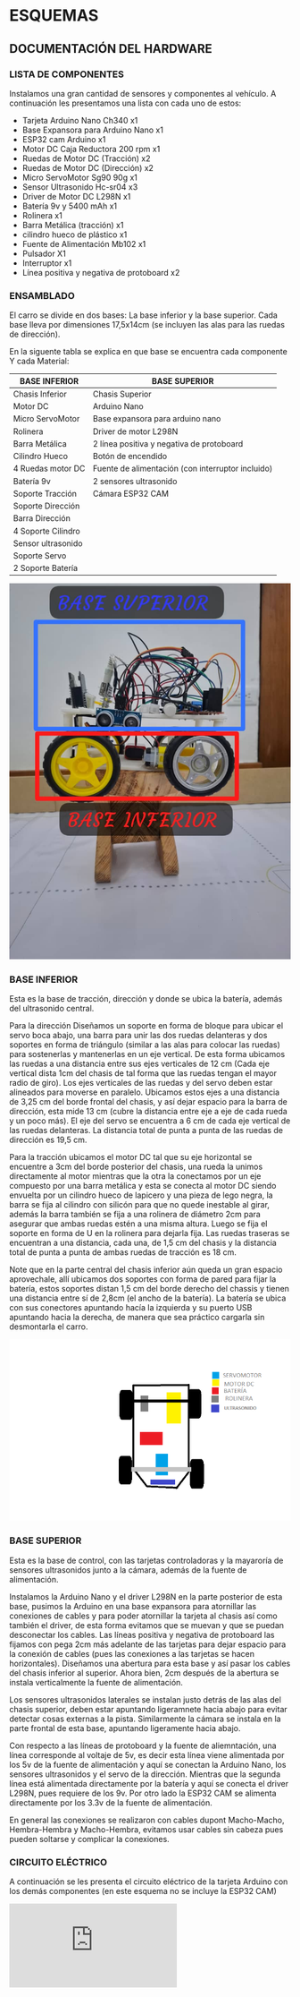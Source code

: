 # **ESQUEMAS**

## **DOCUMENTACIÓN DEL HARDWARE**

### **LISTA DE COMPONENTES**
 
Instalamos una gran cantidad de sensores y componentes al vehículo. A continuación les presentamos una lista con cada uno de estos:

- Tarjeta Arduino Nano Ch340              x1
- Base Expansora para Arduino Nano        x1
- ESP32 cam Arduino                       x1
- Motor DC Caja Reductora 200 rpm         x1
- Ruedas de Motor DC (Tracción)           x2
- Ruedas de Motor DC (Dirección)          x2
- Micro ServoMotor Sg90 90g               x1
- Sensor Ultrasonido Hc-sr04              x3
- Driver de Motor DC L298N                x1
- Batería 9v y 5400 mAh                   x1
- Rolinera                                x1
- Barra Metálica (tracción)               x1
- cilindro hueco de plástico              x1
- Fuente de Alimentación Mb102            x1
- Pulsador                                X1
- Interruptor                             x1
- Línea positiva y negativa de protoboard x2 


### **ENSAMBLADO**

El carro se divide en dos bases: La base inferior y la base superior. Cada base lleva por dimensiones 17,5x14cm (se incluyen las alas para las ruedas de dirección).

En la siguente tabla se explica en que base se encuentra cada componente Y cada Material:

| BASE INFERIOR    | BASE SUPERIOR                                    |
|------------------|--------------------------------------------------|                                   
|Chasis Inferior   |Chasis Superior                                   |
|Motor DC          |Arduino Nano                                      |
|Micro ServoMotor  |Base expansora para arduino nano                  |
|Rolinera          |Driver de motor L298N                             |                                      
|Barra Metálica    |2 línea positiva y negativa de protoboard         |
|Cilindro Hueco    |Botón de encendido                                |
|4 Ruedas motor DC |Fuente de alimentación (con interruptor incluido) |
|Batería 9v        |2 sensores ultrasonido                            |
|Soporte Tracción  |Cámara ESP32 CAM                                  |
|Soporte Dirección |                                                  |
|Barra Dirección   |                                                  |      
|4 Soporte Cilindro|                                                  |     
|Sensor ultrasonido|                                                  |      
|Soporte Servo     |                                                  |
|2 Soporte Batería |                                                  |  


![BASES_CARRO](https://github.com/joseleomarquina10/WHITELIONS-REPOSITORIO-REGIONALWRO2025/blob/main/ESQUEMAS/BASES_CARRO.jpeg)


### **BASE INFERIOR**

Esta es la base de tracción, dirección y donde se ubica la batería, además del ultrasonido central.

 Para la dirección Diseñamos un soporte en forma de bloque para ubicar el servo boca abajo, una barra para unir las dos ruedas delanteras y dos soportes en forma de triángulo (similar a las alas para colocar las ruedas) para sostenerlas y mantenerlas en un eje vertical. De esta forma ubicamos las ruedas a una distancia entre sus ejes verticales de 12 cm (Cada eje vertical dista 1cm del chasis de tal forma que las ruedas tengan el mayor radio de giro). Los ejes verticales de las ruedas y del servo deben estar alineados para moverse en paralelo. Ubicamos estos ejes a una distancia de 3,25 cm del borde frontal del chasis, y así dejar espacio para la barra de dirección, esta mide 13 cm (cubre la distancia entre eje a eje de cada rueda y un poco más). El eje del servo se encuentra a 6 cm de cada eje vertical de las ruedas delanteras. La distancia total de punta a punta de las ruedas de dirección es 19,5 cm.

 Para la tracción ubicamos el motor DC tal que su eje horizontal se encuentre a 3cm del borde posterior del chasis, una rueda la unimos directamente al motor mientras que la otra la conectamos por un eje compuesto por una barra metálica y esta se conecta al motor DC siendo envuelta por un cilindro hueco de lapicero y una pieza de lego negra, la barra se fija al cilindro con silicón para que no quede inestable al girar, además la barra también se fija a una rolinera de diámetro 2cm para asegurar que ambas ruedas estén a una misma altura. Luego se fija el soporte en forma de U en la rolinera para dejarla fija. Las ruedas traseras se encuentran a una distancia, cada una, de 1,5 cm del chasis y la distancia total de punta a punta de ambas ruedas de tracción es 18 cm.

 Note que en la parte central del chasis inferior aún queda un gran espacio aprovechale, allí ubicamos dos soportes con forma de pared para fijar la batería, estos soportes distan 1,5 cm del borde derecho del chassis y tienen una distancia entre sí de 2,8cm (el ancho de la batería). La batería se ubica con sus conectores apuntando hacía la izquierda y su puerto USB apuntando hacia la derecha, de manera que sea práctico cargarla sin desmontarla el carro.


![ESQUEMA_BASE_INFERIOR](https://github.com/joseleomarquina10/WHITELIONS-REPOSITORIO-REGIONALWRO2025/blob/main/ESQUEMAS/ESQUEMA_BASE_INFERIOR.png)

### **BASE SUPERIOR**

Esta es la base de control, con las tarjetas controladoras y la mayaroría de sensores ultrasonidos junto a la cámara, además de la fuente de alimentación.

Instalamos la Arduino Nano y el driver L298N en la parte posterior de esta base, pusimos la Arduino en una base expansora para atornillar las conexiones de cables y para poder atornillar la tarjeta al chasis así como también el driver, de esta forma evitamos que se muevan y que se puedan desconectar los cables. Las líneas positiva y negativa de protoboard las fijamos con pega 2cm más adelante de las tarjetas para dejar espacio para la conexión de cables (pues las conexiones a las tarjetas se hacen horizontales). Diseñamos una abertura para esta base y así pasar los cables del chasis inferior al superior. Ahora bien, 2cm después de la abertura se instala verticalmente la fuente de alimentación. 

Los sensores ultrasonidos laterales se instalan justo detrás de las alas del chasis superior, deben estar apuntando ligeramnete hacia abajo para evitar detectar cosas externas a la pista. Similarmente la cámara se instala en la parte frontal de esta base, apuntando ligeramente hacia abajo.

Con respecto a las líneas de protoboard y la fuente de aliemntación, una línea corresponde al voltaje de 5v, es decir esta línea viene alimentada por los 5v de la fuente de alimentación y aquí se conectan la Arduino Nano, los sensores ultrasonidos y el servo de la dirección. Mientras que la segunda línea está alimentada directamente por la batería y aquí se conecta el driver L298N, pues requiere de los 9v. Por otro lado la ESP32 CAM se alimenta directamente por los 3.3v de la fuente de alimentación.

En general las conexiones se realizaron con cables dupont Macho-Macho, Hembra-Hembra y Macho-Hembra, evitamos usar cables sin cabeza pues pueden soltarse y complicar la conexiones.

### **CIRCUITO ELÉCTRICO**

A continuación se les presenta el circuito eléctrico de la tarjeta Arduino con los demás componentes (en este esquema no se incluye la ESP32 CAM)

![CIRCUITO_ELECTRICO](https://github.com/joseleomarquina10/WHITELIONS-REPOSITORIO-REGIONALWRO2025/blob/main/ESQUEMAS/ESQUEMA-CIRCUITO-EL%C3%89CTRICO-ARDUINO.pdf)